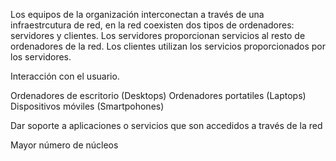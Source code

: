 Los equipos de la organización interconectan a través de una infraestrcutura de red, en la red coexisten dos tipos de ordenadores: servidores y clientes. Los servidores proporcionan servicios al resto de ordenadores de la red. Los clientes utilizan los servicios proporcionados por los servidores.

Interacción con el usuario.

Ordenadores de escritorio (Desktops)
Ordenadores portatiles (Laptops)
Dispositivos móviles (Smartpohones)

Dar soporte a aplicaciones o servicios que son accedidos a través de la red

Mayor número de núcleos